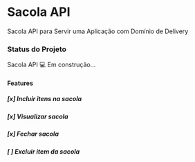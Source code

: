 # Sacola API
Sacola API para Servir uma Aplicação com Domínio de Delivery


### Status do Projeto
Sacola API 💻 Em construção...

#### Features
##### [x] Incluir itens na sacola
##### [x] Visualizar sacola
##### [x] Fechar sacola
##### [ ] Excluir item da sacola